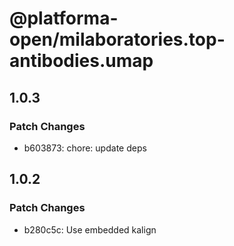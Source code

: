 # @platforma-open/milaboratories.top-antibodies.umap

## 1.0.3

### Patch Changes

- b603873: chore: update deps

## 1.0.2

### Patch Changes

- b280c5c: Use embedded kalign
